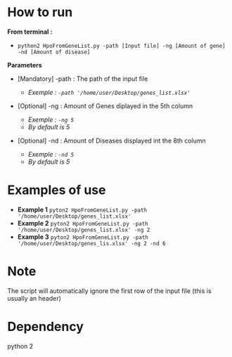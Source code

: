 # How to run
**From terminal :** 
* ```python2 HpoFromGeneList.py -path [Input file] -ng [Amount of gene] -nd [Amount of disease]```
	
**Parameters**
* [Mandatory] -path : The path of the input file
    * *Exemple : ```-path '/home/user/Desktop/genes_list.xlsx'```*
    
* [Optional] -ng : Amount of Genes diplayed in the 5th column
    * *Exemple : ```-ng 5```*
    * *By default is 5*
    
* [Optional] -nd : Amount of Diseases displayed int the 8th column
    * *Exemple : ```-nd 5```*
    * *By default is 5*
# Examples of use
* **Example 1**
```pyton2 HpoFromGeneList.py -path '/home/user/Desktop/genes_list.xlsx'```
* **Example 2**
```pyton2 HpoFromGeneList.py -path '/home/user/Desktop/genes_list.xlsx' -ng 2```
 * **Example 3**
```pyton2 HpoFromGeneList.py -path '/home/user/Desktop/genes_lis.xlsx' -ng 2 -nd 6```
# Note
The script will automatically ignore the first row of the input file (this is usually an header) 

# Dependency
python 2
